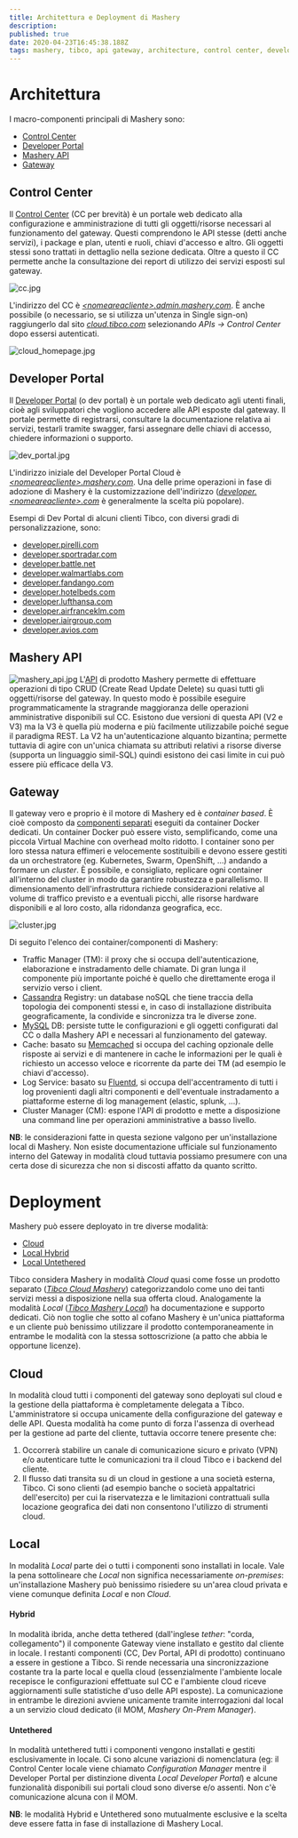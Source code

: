 ```yaml
---
title: Architettura e Deployment di Mashery
description: 
published: true
date: 2020-04-23T16:45:38.188Z
tags: mashery, tibco, api gateway, architecture, control center, developer portal
---
```


# Architettura
I macro-componenti principali di Mashery sono:
- [Control Center](#control-center)
- [Developer Portal](#developer-portal)
- [Mashery API](#mashery-api)
- [Gateway](#gateway)

## Control Center
Il [Control Center](http://docs.mashery.com/gettingstarted/GUID-84038256-96F8-47F2-AD86-8EEC424F7BB6.html) (CC per brevità) è un portale web dedicato alla configurazione e amministrazione di tutti gli oggetti/risorse necessari al funzionamento del gateway. Questi comprendono le API stesse (detti anche servizi), i package e plan, utenti e ruoli, chiavi d'accesso e altro. Gli oggetti stessi sono trattati in dettaglio nella sezione dedicata. Oltre a questo il CC permette anche la consultazione dei report di utilizzo dei servizi esposti sul gateway.

![cc.jpg](/mashery/cc.jpg)

L'indirizzo del CC è [*\<nomeareacliente\>.admin.mashery.com*](http://www.blankwebsite.com/). È anche possibile (o necessario, se si utilizza un'utenza in Single sign-on) raggiungerlo dal sito [*cloud.tibco.com*](https://cloud.tibco.com/) selezionando *APIs → Control Center* dopo essersi autenticati.

![cloud_homepage.jpg](/mashery/cloud_homepage.jpg)

## Developer Portal
Il [Developer Portal](http://docs.mashery.com/manage/GUID-FFE293BA-7DD7-4A3A-9257-3580013733BB.html) (o dev portal) è un portale web dedicato agli utenti finali, cioè agli sviluppatori che vogliono accedere alle API esposte dal gateway. Il portale permette di registrarsi, consultare la documentazione relativa ai servizi, testarli tramite swagger, farsi assegnare delle chiavi di accesso, chiedere informazioni o supporto.

![dev_portal.jpg](/mashery/dev_portal.jpg)

L'indirizzo iniziale del Developer Portal Cloud è [*\<nomeareacliente\>.mashery.com*](http://www.blankwebsite.com/). Una delle prime operazioni in fase di adozione di Mashery è la customizzazione dell'indirizzo ([*developer.\<nomeareacliente\>.com*](http://www.blankwebsite.com/) è generalmente la scelta più popolare).

Esempi di Dev Portal di alcuni clienti Tibco, con diversi gradi di personalizzazione, sono:

- [developer.pirelli.com](https://developer.pirelli.com/)
- [developer.sportradar.com](https://developer.sportradar.com/)
- [developer.battle.net](https://developer.battle.net/)
- [developer.walmartlabs.com](https://developer.walmartlabs.com/)
- [developer.fandango.com](https://developer.fandango.com/)
- [developer.hotelbeds.com](https://developer.hotelbeds.com/)
- [developer.lufthansa.com](https://developer.lufthansa.com/)
- [developer.airfranceklm.com](https://developer.airfranceklm.com/)
- [developer.iairgroup.com](https://developer.iairgroup.com/)
- [developer.avios.com](https://developer.avios.com/)

## Mashery API
![mashery_api.jpg](/mashery/mashery_api.jpg)
L'[API](https://developer.mashery.com/docs/read/mashery_api) di prodotto Mashery permette di effettuare operazioni di tipo CRUD (Create Read Update Delete) su quasi tutti gli oggetti/risorse del gateway. In questo modo è possibile eseguire programmaticamente la stragrande maggioranza delle operazioni amministrative disponibili sul CC. Esistono due versioni di questa API (V2 e V3) ma la V3 è quella più moderna e più facilmente utilizzabile poiché segue il paradigma REST. La V2 ha un'autenticazione alquanto bizantina; permette tuttavia di agire con un'unica chiamata su attributi relativi a risorse diverse (supporta un linguaggio simil-SQL) quindi esistono dei casi limite in cui può essere più efficace della V3.

## Gateway
Il gateway vero e proprio è il motore di Mashery ed è *container based*. È cioè composto da [componenti separati](https://docs.tibco.com/pub/mash-local/5.3.0/doc/html/GUID-B454FA7F-9A50-488D-AF3C-0DD15E83C7EB.html) eseguiti da container Docker dedicati. Un container Docker può essere visto, semplificando, come una piccola Virtual Machine con overhead molto ridotto. I container sono per loro stessa natura effimeri e velocemente sostituibili e devono essere gestiti da un orchestratore (eg. Kubernetes, Swarm, OpenShift, ...) andando a formare un *cluster*. È possibile, e consigliato, replicare ogni container all'interno del cluster in modo da garantire robustezza e parallelismo. Il dimensionamento dell'infrastruttura richiede considerazioni relative al volume di traffico previsto e a eventuali picchi, alle risorse hardware disponibili e al loro costo, alla ridondanza geografica, ecc.

![cluster.jpg](/mashery/cluster.jpg)

Di seguito l'elenco dei container/componenti di Mashery:

- Traffic Manager (TM): il proxy che si occupa dell'autenticazione, elaborazione e instradamento delle chiamate. Di gran lunga il componente più importante poiché è quello che direttamente eroga il servizio verso i client.
- [Cassandra](http://cassandra.apache.org/) Registry: un database noSQL che tiene traccia della topologia dei componenti stessi e, in caso di installazione distribuita geograficamente, la condivide e sincronizza tra le diverse zone.
- [MySQL](https://www.mysql.com/) DB: persiste tutte le configurazioni e gli oggetti configurati dal CC o dalla Mashery API e necessari al funzionamento del gateway.
- Cache: basato su [Memcached](https://memcached.org/) si occupa del caching opzionale delle risposte ai servizi e di mantenere in cache le informazioni per le quali è richiesto un accesso veloce e ricorrente da parte dei TM (ad esempio le chiavi d'accesso).
- Log Service: basato su [Fluentd](https://www.fluentd.org/), si occupa dell'accentramento di tutti i log provenienti dagli altri componenti e dell'eventuale instradamento a piattaforme esterne di log management (elastic, splunk, ...).
- Cluster Manager (CM): espone l'API di prodotto e mette a disposizione una command line per operazioni amministrative a basso livello.

**NB**: le considerazioni fatte in questa sezione valgono per un'installazione local di Mashery. Non esiste documentazione ufficiale sul funzionamento interno del Gateway in modalità cloud tuttavia possiamo presumere con una certa dose di sicurezza che non si discosti affatto da quanto scritto.

# Deployment
Mashery può essere deployato in tre diverse modalità: 
- [Cloud](#cloud)
- [Local Hybrid](#hybrid)
- [Local Untethered](#untethered)

Tibco considera Mashery in modalità *Cloud* quasi come fosse un prodotto separato ([*Tibco Cloud Mashery*](https://docs.tibco.com/products/tibco-cloud-mashery)) categorizzandolo come uno dei tanti servizi messi a disposizione nella sua offerta cloud. Analogamente la modalità *Local* ([*Tibco Mashery Local*](https://docs.tibco.com/products/tibco-mashery-local-5-3-0)) ha documentazione e supporto dedicati. Ciò non toglie che sotto al cofano Mashery è un'unica piattaforma e un cliente può benissimo utilizzare il prodotto contemporaneamente in entrambe le modalità con la stessa sottoscrizione (a patto che abbia le opportune licenze).

## Cloud
In modalità cloud tutti i componenti del gateway sono deployati sul cloud e la gestione della piattaforma è completamente delegata a Tibco. L'amministratore si occupa unicamente della configurazione del gateway e delle API.
Questa modalità ha come punto di forza l'assenza di overhead per la gestione ad parte del cliente, tuttavia occorre tenere presente che:

1. Occorrerà stabilire un canale di comunicazione sicuro e privato (VPN) e/o autenticare tutte le comunicazioni tra il cloud Tibco e i backend del cliente.
2. Il flusso dati transita su di un cloud in gestione a una società esterna, Tibco. Ci sono clienti (ad esempio banche o società appaltatrici dell'esercito) per cui la riservatezza e le limitazioni contrattuali sulla locazione geografica dei dati non consentono l'utilizzo di strumenti cloud.

## Local 
In modalità *Local* parte dei o tutti i componenti sono installati in locale. Vale la pena sottolineare che *Local* non significa necessariamente *on-premises*: un'installazione Mashery può benissimo risiedere su un'area cloud privata e viene comunque definita *Local* e non *Cloud*.

#### Hybrid
In modalità ibrida, anche detta tethered (dall'inglese *tether*: "corda, collegamento") il componente Gateway viene installato e gestito dal cliente in locale. 
I restanti componenti (CC, Dev Portal, API di prodotto) continuano a essere in gestione a Tibco. Si rende necessaria una sincronizzazione costante tra la parte local e quella cloud (essenzialmente l'ambiente locale recepisce le configurazioni effettuate sul CC e l'ambiente cloud riceve aggiornamenti sulle statistiche d'uso delle API esposte). La comunicazione in entrambe le direzioni avviene unicamente tramite interrogazioni dal local a un servizio cloud dedicato (il MOM, *Mashery On-Prem Manager*).

#### Untethered
In modalità untethered tutti i componenti vengono installati e gestiti esclusivamente in locale. Ci sono alcune variazioni di nomenclatura (eg: il Control Center locale viene chiamato *Configuration Manager* mentre il Developer Portal per distinzione diventa *Local Developer Portal*) e alcune funzionalità disponibili sui portali cloud sono diverse e/o assenti. Non c'è comunicazione alcuna con il MOM.

**NB**: le modalità Hybrid e Untethered sono mutualmente esclusive e la scelta deve essere fatta in fase di installazione di Mashery Local.